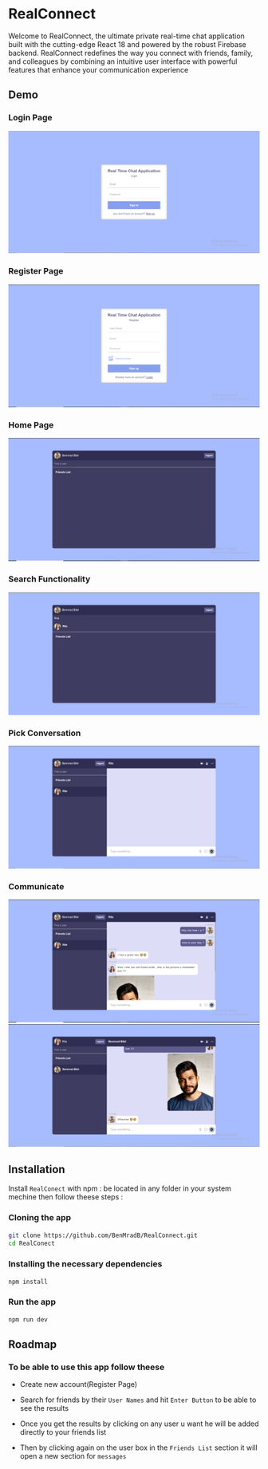 
# RealConnect

Welcome to RealConnect, the ultimate private real-time chat application built with the cutting-edge React 18 and powered by the robust Firebase backend. RealConnect redefines the way you connect with friends, family, and colleagues by combining an intuitive user interface with powerful features that enhance your communication experience



## Demo
### Login Page
![App Screenshot](https://github.com/BenMradB/RealConnect/blob/master/public/images/LoginPage.PNG?raw=true)
### Register Page
![App Screenshot](https://github.com/BenMradB/RealConnect/blob/master/public/images/RegisterPage.PNG?raw=true)
### Home Page
![App Screenshot](https://github.com/BenMradB/RealConnect/blob/master/public/images/HomePage.PNG?raw=true)
### Search Functionality
![App Screenshot](https://github.com/BenMradB/RealConnect/blob/master/public/images/SearchFunctionality.PNG?raw=true)
### Pick Conversation
![App Screenshot](https://github.com/BenMradB/RealConnect/blob/master/public/images/PickConversation.PNG?raw=true)
### Communicate
![App Screenshot](https://github.com/BenMradB/RealConnect/blob/master/public/images/startConversation_Owner.PNG?raw=true)
![App Screenshot](https://github.com/BenMradB/RealConnect/blob/master/public/images/startConversation_friend.PNG?raw=true)


## Installation

Install `RealConect` with npm : be located in any folder in your system mechine then follow theese steps : 

### Cloning the app
```bash
git clone https://github.com/BenMradB/RealConnect.git
cd RealConect
```
### Installing the necessary dependencies
```bash
npm install
```

### Run the app
```bash
npm run dev
```
    
## Roadmap
### To be able to use this app follow theese 
- Create new account(Register Page)

- Search for friends by their `User Names` and hit `Enter Button` to be able to see the results

- Once you get the results by clicking on any user u want he will be added directly to your friends list
- Then by clicking again on the user box in the `Friends List` section it will open a new section for `messages` 

